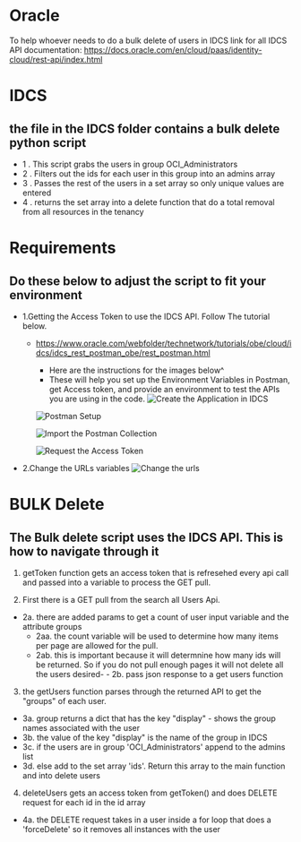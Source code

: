 
# Oracle
To help whoever needs to do a bulk delete of users in IDCS
link for all IDCS API documentation: https://docs.oracle.com/en/cloud/paas/identity-cloud/rest-api/index.html


# IDCS 
the file in the IDCS folder contains a bulk delete python script
- 
- 1 . This script grabs the users in group OCI_Administrators
- 2 . Filters out the ids for each user in this group into an admins array
- 3 . Passes the rest of the users in a set array so only unique values are entered
- 4 . returns the set array into a delete function that do a total removal from all resources in the tenancy

# Requirements
Do these below to adjust the script to fit your environment
-
- 1.Getting the Access Token to use the IDCS API. Follow The tutorial below. 
  - https://www.oracle.com/webfolder/technetwork/tutorials/obe/cloud/idcs/idcs_rest_postman_obe/rest_postman.html
  
    - Here are the instructions for the images below^ 
    - These will help you set up the Environment Variables in Postman, get Access token, and provide an environment to test the APIs you are using in the code.
    ![Create the Application in IDCS](https://github.com/tyree88/Oracle/blob/master/IDCS/Images/Screen%20Shot%202020-10-22%20at%201.07.06%20PM.png?raw=true)
    
    ![Postman Setup](https://github.com/tyree88/Oracle/blob/master/IDCS/Images/Screen%20Shot%202020-10-22%20at%201.07.46%20PM.png?raw=true)
    
    ![Import the Postman Collection](https://github.com/tyree88/Oracle/blob/master/IDCS/Images/Screen%20Shot%202020-10-22%20at%201.08.14%20PM.png?raw=true)
    
    ![Request the Access Token](https://github.com/tyree88/Oracle/blob/master/IDCS/Images/Screen%20Shot%202020-10-22%20at%201.08.31%20PM.png?raw=true)
    
  
- 2.Change the URLs variables
![Change the urls](https://github.com/tyree88/Oracle/blob/master/IDCS/Images/Change%20URLs.png?raw=true)
 

# BULK Delete 
The Bulk delete script uses the IDCS API. This is how to navigate through it
- 
1. getToken function gets an access token that is refresehed every api call and passed into a variable to process the GET pull.

2. First there is a GET pull from the search all Users Api. 
  - 2a. there are added params to get a count of user input variable and the attribute groups 
    - 2aa. the count variable will be used to determine how many items per page are allowed for the pull. 
    - 2ab. this is important because it will determnine how many ids will be returned. So if you do not pull enough pages it will not delete all the users desired-   - 2b. pass json response to a get users function

3. the getUsers function parses through the returned API to get the "groups" of each user. 
 -  3a. group returns a dict that has the key "display" - shows the group names associated with the user 
 -  3b. the value of the key "display" is the name of the group in IDCS
 -  3c. if the users are in group 'OCI_Administrators' append to the admins list
 -  3d. else add to the set array 'ids'. Return this array to the main function and into delete users
 
4. deleteUsers gets an access token from getToken() and does DELETE request for each id in the id array
 -  4a. the DELETE request takes in a user inside a for loop that does a 'forceDelete' so it removes all instances with the user


